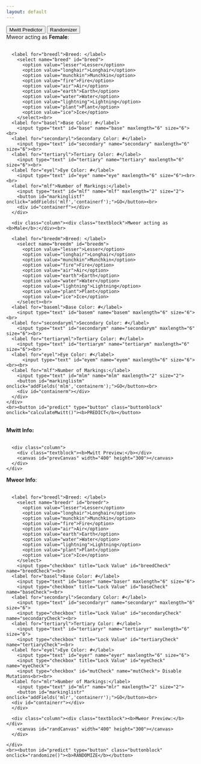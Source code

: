 ```yaml
---
layout: default
---
```


<div class="tab">
  <button class="tablinks" onclick="changeTab(event, 'Mwitt Predictor')" id="defaultOpen">Mwitt Predictor</button>
  <button class="tablinks" onclick="changeTab(event, 'Randomizer')">Randomizer</button>
</div>

<div id="Mwitt Predictor" class="tabcontent">
  <div class="box">
    <div class="row">
      <div class="column"><div class="textblock">Mweor acting as <b>Female</b>:</div><br>

      <label for="breedl">Breed: </label>
        <select name="breed" id="breed">
          <option value="lesser">Lesser</option>
          <option value="longhair">Longhair</option>
          <option value="munchkin">Munchkin</option>
          <option value="fire">Fire</option>
          <option value="air">Air</option>
          <option value="earth">Earth</option>
          <option value="water">Water</option>
          <option value="lightning">Lightning</option>
          <option value="plant">Plant</option>
          <option value="ice">Ice</option>
        </select><br>
      <label for="basel">Base Color: #</label>
        <input type="text" id="base" name="base" maxlength="6" size="6"><br>
      <label for="secondaryl">Secondary Color: #</label>
        <input type="text" id="secondary" name="secondary" maxlength="6" size="6"><br>
      <label for="tertiaryl">Tertiary Color: #</label>
        <input type="text" id="tertiary" name="tertiary" maxlength="6" size="6"><br>
      <label for="eyel">Eye Color: #</label>
        <input type="text" id="eye" name="eye" maxlength="6" size="6"><br><br>
      <label for="mlf">Number of Markings:</label>
        <input type="text" id="mlf" name="mlf" maxlength="2" size="2">
        <button id="markinglistf" onclick="addFields('mlf','containerf');">GO</button><br>
        <div id="containerf"></div>
      </div>

      <div class="column"><div class="textblock">Mweor acting as <b>Male</b>:</div><br>

      <label for="breedm">Breed: </label>
        <select name="breedm" id="breedm">
          <option value="lesser">Lesser</option>
          <option value="longhair">Longhair</option>
          <option value="munchkin">Munchkin</option>
          <option value="fire">Fire</option>
          <option value="air">Air</option>
          <option value="earth">Earth</option>
          <option value="water">Water</option>
          <option value="lightning">Lightning</option>
          <option value="plant">Plant</option>
          <option value="ice">Ice</option>
        </select><br>
      <label for="baseml">Base Color: #</label>
        <input type="text" id="basem" name="basem" maxlength="6" size="6"><br>
      <label for="secondaryml">Secondary Color: #</label>
        <input type="text" id="secondarym" name="secondarym" maxlength="6" size="6"><br>
      <label for="tertiaryml">Tertiary Color: #</label>
        <input type="text" id="tertiarym" name="tertiarym" maxlength="6" size="6"><br>
      <label for="eyel">Eye Color: #</label>
          <input type="text" id="eyem" name="eyem" maxlength="6" size="6"><br><br>
      <label for="mlf">Number of Markings:</label>
        <input type="text" id="mlm" name="mlm" maxlength="2" size="2">
        <button id="markinglistm" onclick="addFields('mlm','containerm');">GO</button><br>
        <div id="containerm"></div>
      </div>
    </div>
    <br><button id="predict" type="button" class="buttonblock" onclick="calculateMwitt()"><b>PREDICT</b></button>
  </div>
  <br>
  <div class="box">
    <div class="row">
      <div class="column">
        <div class="container">
          <div class="textblock"><b>Mwitt Info:</b></div><br>
          <div id="cMwittInfo"></div>
        </div>
      </div>

      <div class="column">
        <div class="textblock"><b>Mwitt Preview:</b></div>
        <canvas id="prevCanvas" width="400" height="300"></canvas>
      </div>
    </div>
  </div>
</div>

<div id="Randomizer" class="tabcontent">
  <div class="box">
    <div class="row">
      <div class="column"><div class="textblock"><b>Mweor Info</b>:</div><br>

      <label for="breedl">Breed: </label>
        <select name="breedr" id="breedr">
          <option value="lesser">Lesser</option>
          <option value="longhair">Longhair</option>
          <option value="munchkin">Munchkin</option>
          <option value="fire">Fire</option>
          <option value="air">Air</option>
          <option value="earth">Earth</option>
          <option value="water">Water</option>
          <option value="lightning">Lightning</option>
          <option value="plant">Plant</option>
          <option value="ice">Ice</option>
        </select>
        <input type="checkbox" title="Lock Value" id="breedCheck" name="breedCheck"><br>
      <label for="basel">Base Color: #</label>
        <input type="text" id="baser" name="baser" maxlength="6" size="6">
        <input type="checkbox" title="Lock Value" id="baseCheck" name="baseCheck"><br>
      <label for="secondaryl">Secondary Color: #</label>
        <input type="text" id="secondaryr" name="secondaryr" maxlength="6" size="6">
        <input type="checkbox" title="Lock Value" id="secondaryCheck" name="secondaryCheck"><br>
      <label for="tertiaryl">Tertiary Color: #</label>
        <input type="text" id="tertiaryr" name="tertiaryr" maxlength="6" size="6">
        <input type="checkbox" title="Lock Value" id="tertiaryCheck" name="tertiaryCheck"><br>
      <label for="eyel">Eye Color: #</label>
        <input type="text" id="eyer" name="eyer" maxlength="6" size="6">
        <input type="checkbox" title="Lock Value" id="eyeCheck" name="eyeCheck">
        <input type="checkbox" id="mutCheck" name="mutCheck"> Disable Mutations<br><br>
      <label for="mlr">Number of Markings:</label>
        <input type="text" id="mlr" name="mlr" maxlength="2" size="2">
        <button id="markinglistr" onclick="addFields('mlr','containerr');">GO</button><br>
      <div id="containerr"></div>
      </div>  

      <div class="column"><div class="textblock"><b>Mweor Preview:</b></div>
        <canvas id="randCanvas" width="400" height="300"></canvas>
      </div>

    </div>
    <br><button id="predict" type="button" class="buttonblock" onclick="randomize()"><b>RANDOMIZE</b></button>
  </div>
</div>

<script>
  document.getElementById("defaultOpen").click();
</script>
